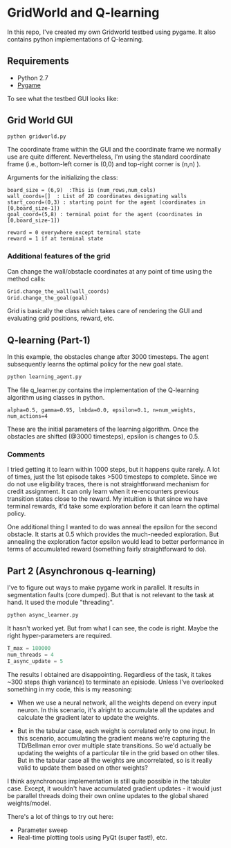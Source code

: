 # GridWorld and Q-learning
In this repo, I've created my own Gridworld testbed using pygame. It also contains python implementations of Q-learning. 

## Requirements
* Python 2.7
* [Pygame](https://www.pygame.org/download.shtml)

To see what the testbed GUI looks like:

## Grid World GUI 

```python
python gridworld.py
```

The coordinate frame within the GUI and the coordinate frame we normally use are quite different. Nevertheless, I'm using the standard coordinate frame (i.e., bottom-left corner is (0,0) and top-right corner is (n,n) ).
 
Arguments for the initializing the class:
```
board_size = (6,9)  :This is (num_rows,num_cols)
wall_coords=[]  : List of 2D coordinates designating walls
start_coord=(0,3) : starting point for the agent (coordinates in [0,board_size-1]) 
goal_coord=(5,8) : terminal point for the agent (coordinates in [0,board_size-1]) 
```

```
reward = 0 everywhere except terminal state
reward = 1 if at terminal state
```

### Additional features of the grid
Can change the wall/obstacle coordinates at any point of time using the method calls:
```python
Grid.change_the_wall(wall_coords)
Grid.change_the_goal(goal)
```
Grid is basically the class which takes care of rendering the GUI and evaluating grid positions, reward, etc.

## Q-learning (Part-1)
In this example, the obstacles change after 3000 timesteps. The agent subsequently learns the optimal policy for the new goal state. 

```python
python learning_agent.py
```

The file q_learner.py contains the implementation of the Q-learning algorithm using classes in python. 
```
alpha=0.5, gamma=0.95, lmbda=0.0, epsilon=0.1, n=num_weights, num_actions=4 
```
These are the initial parameters of the learning algorithm. Once the obstacles are shifted (@3000 timesteps), epsilon is changes to 0.5.

### Comments
I tried getting it to learn within 1000 steps, but it happens quite rarely. A lot of times, just the 1st episode takes >500 timesteps to complete. Since we do not use eligibility traces, there is not straightforward mechanism for credit assignment. It can only learn when it re-encounters previous transition states close to the reward. My intuition is that since we have terminal rewards, it'd take some exploration before it can learn the optimal policy. 

One additional thing I wanted to do was anneal the epsilon for the second obstacle. It starts at 0.5 which provides the much-needed exploration. But annealing the exploration factor epsilon would lead to better performance in terms of accumulated reward (something fairly straightforward to do). 

## Part 2 (Asynchronous q-learning)
I've to figure out ways to make pygame work in parallel. It results in segmentation faults (core dumped). But that is not relevant to the task at hand. It used the module "threading". 

```python
python async_learner.py
```

It hasn't worked yet. But from what I can see, the code is right. Maybe the right hyper-parameters are required.

```python
T_max = 180000
num_threads = 4
I_async_update = 5

```

The results I obtained are disappointing. Regardless of the task, it takes ~300 steps (high variance) to terminate an episiode. Unless I've overlooked something in my code, this is my reasoning:
* When we use a neural network, all the weights depend on every input neuron. In this scenario, it's alright to accumulate all the updates and calculate the gradient later to update the weights.

* But in the tabular case, each weight is correlated only to one input. In this scenario, accumulating the gradient means we're capturing the TD/Bellman error over multiple state transitions. So we'd actually be updating the weights of a particular tile in the grid based on other tiles. But in the tabular case all the weights are uncorrelated, so is it really valid to update them based on other weights?

I think asynchronous implementation is still quite possible in the tabular case. Except, it wouldn't have accumulated gradient updates - it would just be parallel threads doing their own online updates to the global shared weights/model. 

There's a lot of things to try out here:
* Parameter sweep
* Real-time plotting tools using PyQt (super fast!), etc.

   


